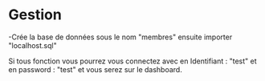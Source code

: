 # Gestion

-Crée la base de données sous le nom "membres" ensuite importer "localhost.sql"

Si tous fonction vous pourrez vous connectez avec en Identifiant : "test" et en password : "test" et vous serez sur le dashboard.

	
		
